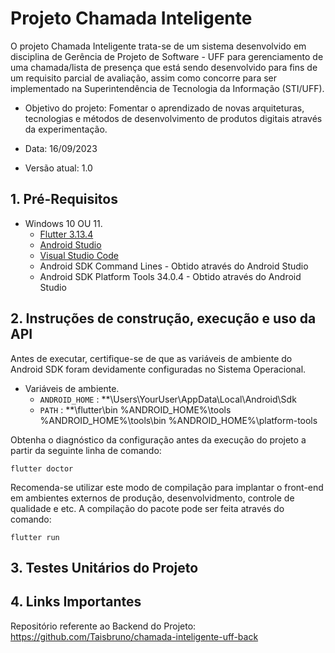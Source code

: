 # Projeto Chamada Inteligente 

O projeto Chamada Inteligente trata-se de um sistema desenvolvido em disciplina de Gerência de Projeto de Software - UFF para gerenciamento de uma chamada/lista de presença que está sendo desenvolvido para fins de um requisito parcial de avaliação, assim como concorre para ser implementado na Superintendência de Tecnologia da Informação (STI/UFF). 

* Objetivo do projeto:
  Fomentar o aprendizado de novas arquiteturas, tecnologias e métodos de desenvolvimento de produtos digitais através da experimentação.

* Data: 16/09/2023
* Versão atual: 1.0 

## 1. Pré-Requisitos

* Windows 10 OU 11.
  * [Flutter 3.13.4](https://docs.flutter.dev/get-started/install)
  * [Android Studio](https://developer.android.com/studio)
  * [Visual Studio Code](https://code.visualstudio.com/)
  * Android SDK Command Lines - Obtido através do Android Studio
  * Android SDK Platform Tools 34.0.4 - Obtido através do Android Studio


## 2. Instruções de construção, execução e uso da API

Antes de executar, certifique-se de que as variáveis de ambiente do Android SDK foram devidamente configuradas no Sistema Operacional. 

* Variáveis de ambiente.
  * `ANDROID_HOME` : **\Users\YourUser\AppData\Local\Android\Sdk
  * `PATH` : **\flutter\bin
             %ANDROID_HOME%\tools
             %ANDROID_HOME%\tools\bin
             %ANDROID_HOME%\platform-tools

Obtenha o diagnóstico da configuração antes da execução do projeto a partir da seguinte linha de comando:

```
flutter doctor
```

Recomenda-se utilizar este modo de compilação para implantar o front-end em ambientes externos de produção, desenvolvidmento, controle de qualidade e etc. A compilação do pacote pode ser feita através do comando:

```
flutter run
```

## 3. Testes Unitários do Projeto


## 4. Links Importantes
Repositório referente ao Backend do Projeto: https://github.com/Taisbruno/chamada-inteligente-uff-back

